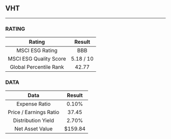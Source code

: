 ## VHT
----
### RATING

|Rating|Result|
|:----:|:---:|
|MSCI ESG Rating|BBB|
|MSCI ESG Quality Score|5.18 / 10|
|Global Percentile Rank|42.77|

### DATA

|Data|Result|
|:----:|:---:|
|Expense Ratio|0.10%|
|Price / Earnings Ratio|37.45|
|Distribution Yield|2.70%|
|Net Asset Value|$159.84|

